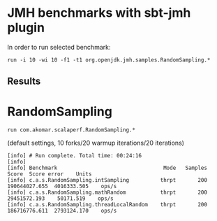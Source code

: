 # JMH benchmarks with sbt-jmh plugin

In order to run selected benchmark:

    run -i 10 -wi 10 -f1 -t1 org.openjdk.jmh.samples.RandomSampling.*


## Results
# RandomSampling

    run com.akomar.scalaperf.RandomSampling.*
(default settings, 10 forks/20 warmup iterations/20 iterations)

```shell
[info] # Run complete. Total time: 00:24:16
[info] 
[info] Benchmark                                  Mode   Samples        Score  Score error    Units
[info] c.a.s.RandomSampling.intSampling          thrpt       200 190644027.655  4016333.505    ops/s
[info] c.a.s.RandomSampling.mathRandom           thrpt       200 29451572.193    50171.519    ops/s
[info] c.a.s.RandomSampling.threadLocalRandom    thrpt       200 186716776.611  2793124.170    ops/s
```
